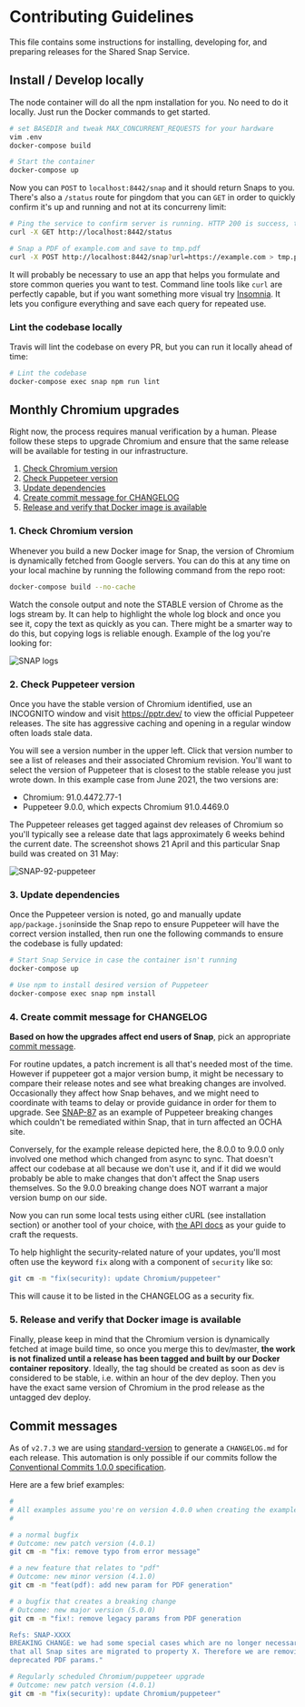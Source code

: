 # Contributing Guidelines

This file contains some instructions for installing, developing for, and preparing releases for the Shared Snap Service.

## Install / Develop locally

The node container will do all the npm installation for you. No need to do it locally. Just run the Docker commands to get started.

```sh
# set BASEDIR and tweak MAX_CONCURRENT_REQUESTS for your hardware
vim .env
docker-compose build

# Start the container
docker-compose up
```

Now you can `POST` to `localhost:8442/snap` and it should return Snaps to you. There's also a `/status` route for pingdom that you can `GET` in order to quickly confirm it's up and running and not at its concurreny limit:

```sh
# Ping the service to confirm server is running. HTTP 200 is success, the response body shows the number of in-flight snap requests.
curl -X GET http://localhost:8442/status

# Snap a PDF of example.com and save to tmp.pdf
curl -X POST http://localhost:8442/snap?url=https://example.com > tmp.pdf
```

It will probably be necessary to use an app that helps you formulate and store common queries you want to test. Command line tools like `curl` are perfectly capable, but if you want something more visual try [Insomnia](https://insomnia.rest/). It lets you configure everything and save each query for repeated use.


### Lint the codebase locally

Travis will lint the codebase on every PR, but you can run it locally ahead of time:

```sh
# Lint the codebase
docker-compose exec snap npm run lint
```


## Monthly Chromium upgrades

Right now, the process requires manual verification by a human. Please follow these steps to upgrade Chromium and ensure that the same release will be available for testing in our infrastructure.

1. [Check Chromium version](#1-check-chromium-version)
2. [Check Puppeteer version](#2-check-puppeteer-version)
3. [Update dependencies](#3-update-dependencies)
4. [Create commit message for CHANGELOG](#4-create-commit-message-for-changelog)
5. [Release and verify that Docker image is available](#5-release-and-verify-that-docker-image-is-available)

### 1. Check Chromium version

Whenever you build a new Docker image for Snap, the version of Chromium is dynamically fetched from Google servers. You can do this at any time on your local machine by running the following command from the repo root:

```sh
docker-compose build --no-cache
```

Watch the console output and note the STABLE version of Chrome as the logs stream by. It can help to highlight the whole log block and once you see it, copy the text as quickly as you can. There might be a smarter way to do this, but copying logs is reliable enough. Example of the log you're looking for:

![SNAP logs](https://user-images.githubusercontent.com/254753/120500125-e64ee780-c3c0-11eb-8e23-0603c1c733ef.png)

### 2. Check Puppeteer version

Once you have the stable version of Chromium identified, use an INCOGNITO window and visit https://pptr.dev/ to view the official Puppeteer releases. The site has aggressive caching and opening in a regular window often loads stale data.

You will see a version number in the upper left. Click that version number to see a list of releases and their associated Chromium revision. You'll want to select the version of Puppeteer that is closest to the stable release you just wrote down. In this example case from June 2021, the two versions are:

- Chromium: 91.0.4472.77-1
- Puppeteer 9.0.0, which expects Chromium 91.0.4469.0

The Puppeteer releases get tagged against dev releases of Chromium so you'll typically see a release date that lags approximately 6 weeks behind the current date. The screenshot shows 21 April and this particular Snap build was created on 31 May:

![SNAP-92-puppeteer](https://user-images.githubusercontent.com/254753/120500143-e949d800-c3c0-11eb-932b-376476331642.png)

### 3. Update dependencies

Once the Puppeteer version is noted, go and manually update `app/package.json`inside the Snap repo to ensure Puppeteer will have the correct version installed, then run one the following commands to ensure the codebase is fully updated:

```sh
# Start Snap Service in case the container isn't running
docker-compose up

# Use npm to install desired version of Puppeteer
docker-compose exec snap npm install
```

### 4. Create commit message for CHANGELOG

**Based on how the upgrades affect end users of Snap**, pick an appropriate [commit message](#commit-messages).

For routine updates, a patch increment is all that's needed most of the time. However if puppeteer got a major version bump, it might be necessary to compare their release notes and see what breaking changes are involved. Occasionally they affect how Snap behaves, and we might need to coordinate with teams to delay or provide guidance in order for them to upgrade. See [SNAP-87](https://humanitarian.atlassian.net/browse/SNAP-87) as an example of Puppeteer breaking changes which couldn't be remediated within Snap, that in turn affected an OCHA site.

Conversely, for the example release depicted here, the 8.0.0 to 9.0.0 only involved one method which changed from async to sync. That doesn't affect our codebase at all because we don't use it, and if it did we would probably be able to make changes that don't affect the Snap users themselves. So the 9.0.0 breaking change does NOT warrant a major version bump on our side.

Now you can run some local tests using either cURL (see installation section) or another tool of your choice, with [the API docs](README.md) as your guide to craft the requests.

To help highlight the security-related nature of your updates, you'll most often use the keyword `fix` along with a component of `security` like so:

```sh
git cm -m "fix(security): update Chromium/puppeteer"
```

This will cause it to be listed in the CHANGELOG as a security fix.

### 5. Release and verify that Docker image is available

Finally, please keep in mind that the Chromium version is dynamically fetched at image build time, so once you merge this to dev/master, **the work is not finalized until a release has been tagged and built by our Docker container repository**. Ideally, the tag should be created as soon as dev is considered to be stable, i.e. within an hour of the dev deploy. Then you have the exact same version of Chromium in the prod release as the untagged dev deploy.

## Commit messages

As of `v2.7.3` we are using [standard-version](https://github.com/conventional-changelog/standard-version#standard-version) to generate a `CHANGELOG.md` for each release. This automation is only possible if our commits follow the [Conventional Commits 1.0.0 specification](https://www.conventionalcommits.org/en/v1.0.0/).

Here are a few brief examples:

```sh
#
# All examples assume you're on version 4.0.0 when creating the example commit.
#

# a normal bugfix
# Outcome: new patch version (4.0.1)
git cm -m "fix: remove typo from error message"

# a new feature that relates to "pdf"
# Outcome: new minor version (4.1.0)
git cm -m "feat(pdf): add new param for PDF generation"

# a bugfix that creates a breaking change
# Outcome: new major version (5.0.0)
git cm -m "fix!: remove legacy params from PDF generation

Refs: SNAP-XXXX
BREAKING CHANGE: we had some special cases which are no longer necessary now
that all Snap sites are migrated to property X. Therefore we are removing our
deprecated PDF params."

# Regularly scheduled Chromium/puppeteer upgrade
# Outcome: new patch version (4.0.1)
git cm -m "fix(security): update Chromium/puppeteer"
```
